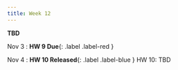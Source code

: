 ```yaml
---
title: Week 12
---
```


**TBD**

Nov 3
:  **HW 9 Due**{: .label .label-red }

Nov 4
:  **HW 10 Released**{: .label .label-blue } HW 10: TBD

